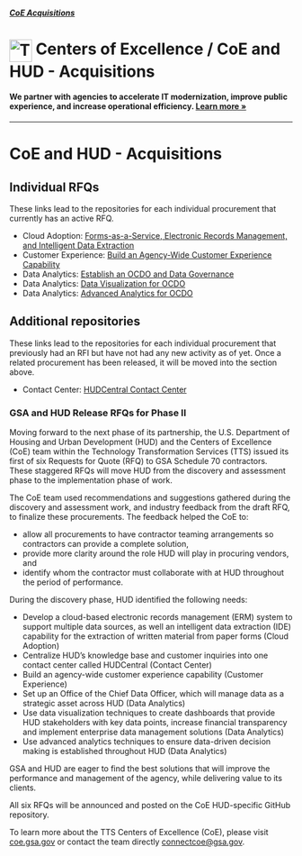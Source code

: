 ##### [CoE Acquisitions](https://github.com/GSA/coe-acquisitions)

<h1><img src="https://coe.gsa.gov/img/coe-logomark.svg" width="40px" align="top" alt="The Centers of Excellence Logo"> Centers of Excellence / CoE and HUD - Acquisitions</h1>

#### We partner with agencies to accelerate IT modernization, improve public experience, and increase operational efficiency. [Learn more »](https://coe.gsa.gov/about/)

---

# CoE and HUD - Acquisitions

## Individual RFQs

These links lead to the repositories for each individual procurement that currently has an active RFQ.

* Cloud Adoption: [Forms-as-a-Service, Electronic Records Management, and Intelligent Data Extraction](https://github.com/GSA/coe-hud-acq-faas-erm-ide)
* Customer Experience: [Build an Agency-Wide Customer Experience Capability](https://github.com/GSA/coe-hud-acq-agency-wide-cx)
* Data Analytics: [Establish an OCDO and Data Governance](https://github.com/GSA/coe-hud-acq-ocdo)
* Data Analytics: [Data Visualization for OCDO](https://github.com/GSA/coe-hud-acq-data-visualization)
* Data Analytics: [Advanced Analytics for OCDO](https://github.com/GSA/coe-hud-acq-advanced-analytics)

## Additional repositories

These links lead to the repositories for each individual procurement that previously had an RFI but have not had any new activity as of yet. Once a related procurement has been released, it will be moved into the section above.

* Contact Center: [HUDCentral Contact Center](https://github.com/GSA/coe-hud-acq-hudcentral)


### GSA and HUD Release RFQs for Phase II

Moving forward to the next phase of its partnership, the U.S. Department of Housing and Urban Development (HUD) and the Centers of Excellence (CoE) team within the Technology Transformation Services (TTS) issued its first of six Requests for Quote (RFQ) to GSA Schedule 70 contractors. These staggered RFQs will move HUD from the discovery and assessment phase to the implementation phase of work.

The CoE team used recommendations and suggestions gathered during the discovery and assessment work, and industry feedback from the draft RFQ, to finalize these procurements. The feedback helped the CoE to:

* allow all procurements to have contractor teaming arrangements so contractors can provide a complete solution,
* provide more clarity around the role HUD will play in procuring vendors, and
* identify whom the contractor must collaborate with at HUD throughout the period of performance.

During the discovery phase, HUD identified the following needs: 

* Develop a cloud-based electronic records management (ERM) system to support multiple data sources, as well an intelligent data extraction (IDE) capability for the extraction of written material from paper forms (Cloud Adoption)
* Centralize HUD’s knowledge base and customer inquiries into one contact center called HUDCentral (Contact Center)
* Build an agency-wide customer experience capability (Customer Experience)
* Set up an Office of the Chief Data Officer, which will manage data as a strategic asset across HUD (Data Analytics)
* Use data visualization techniques to create dashboards that provide HUD stakeholders with key data points, increase financial transparency and implement enterprise data management solutions (Data Analytics)
* Use advanced analytics techniques to ensure data-driven decision making is established throughout HUD (Data Analytics)

GSA and HUD are eager to find the best solutions that will improve the performance and management of the agency, while delivering value to its clients.

All six RFQs will be announced and posted on the CoE HUD-specific GitHub repository.

To learn more about the TTS Centers of Excellence (CoE), please visit [coe.gsa.gov](https://coe.gsa.gov/) or contact the team directly connectcoe@gsa.gov.
